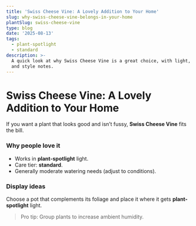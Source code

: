```yaml
---
title: 'Swiss Cheese Vine: A Lovely Addition to Your Home'
slug: why-swiss-cheese-vine-belongs-in-your-home
plantSlug: swiss-cheese-vine
type: blog
date: '2025-08-13'
tags:
  - plant-spotlight
  - standard
description: >-
  A quick look at why Swiss Cheese Vine is a great choice, with light, watering,
  and style notes.
---
```

# Swiss Cheese Vine: A Lovely Addition to Your Home

If you want a plant that looks good and isn’t fussy, **Swiss Cheese Vine** fits the bill.

### Why people love it
- Works in **plant-spotlight** light.
- Care tier: **standard**.
- Generally moderate watering needs (adjust to conditions).

### Display ideas
Choose a pot that complements its foliage and place it where it gets **plant-spotlight** light.
  
> Pro tip: Group plants to increase ambient humidity.

